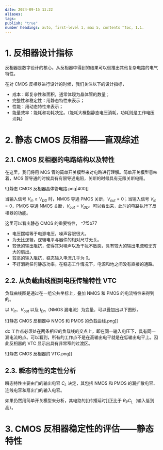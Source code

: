 ```yaml
---
date: 2024-09-15 13:22
aliases: 
tags: 
publish: "true"
number headings: auto, first-level 1, max 5, contents ^toc, 1.1.
---
```

# 1. 反相器设计指标

反相器是数字设计的核心。从反相器中得到的结果可以倒推出其他复杂电路的电气特性。

在对 CMOS 反相器进行设计的时候，我们关注以下的设计指标，
- 成本：即复杂性和面积，通常体现为晶体管的数量；
- 完整性和稳定性：用静态特性来表示；
- 性能：用动态特性来表示；
- 能量效率：能耗和功耗决定。（能耗大概指静态电压消耗，功耗则是工作电压消耗）

# 2. 静态 CMOS 反相器——直观综述

## 2.1. CMOS 反相器的电路结构以及特性

在这里，我们将用 MOS 管的简单开关模型来对电路进行理解。简单开关模型意味着，MOS 管导通的时候具有有限导通电阻，关断的时候具有无限关断电阻。

![[静态 CMOS 反相器晶体管电路.png|400]]

当输入信号 $V_{in}\geq V_{DD}$ 时，NMOS 导通 PMOS 关断，$V_{out} =0$；当输入信号 $V_{in} = 0$，PMOS 导通 NMOS 关断，$V_{out} = V_{DD}$。可以看出来，此时的电路执行了反相器的功能。

这里可以看出静态 CMOS 的重要特性， ^7f5b77
- 电压摆幅等于电源电压，噪声容限很大。
- 为无比逻辑，逻辑电平与器件的相对尺寸无关。
- 较低的输出阻抗，使得其对噪声以及干扰不敏感，具有较大的输出电流和无穷大的扇出。
- 较高的输入阻抗，稳态输入电流几乎为 0。
- 不好消耗任何静态功率。在稳态工作情况下，电源和地之间没有直接的通路。

## 2.2. 从负载曲线图到电压传输特性 VTC

负载曲线图是通过在一组公共坐标上，叠加 NMOS 和 PMOS 的电流特性来得到的。

以 $V_{in}$、$V_{out}$ 以及 $I_{Dn}$（NMOS 漏电流）为变量，可以叠加出以下图形，

![[静态 CMOS 反相器中 NMOS 和 PMOS 的负载曲线.png]]

dc 工作点必须处在两条相应的负载线的交点上，即在同一输入电压下，具有同一漏电流的点。可以看到，所有的工作点不是在高输出电平就是在低输出电平上。因此反相器的 VTC 显示出具有非常窄的过渡区。

![[静态 CMOS 反相器的 VTC.png]]

## 2.3. 瞬态特性的定性分析

瞬态特性主要由门的输出电容 $C_{L}$ 决定，其包括 NMOS 和 PMOS 的漏扩散电容、连线电容和扇出门的输入电容。

如果仍然用简单开关模型来分析，其电路的[[传播延时]]正比于 $R_{P}C_{L}$（输入低到高）。

# 3. CMOS 反相器稳定性的评估——静态特性

